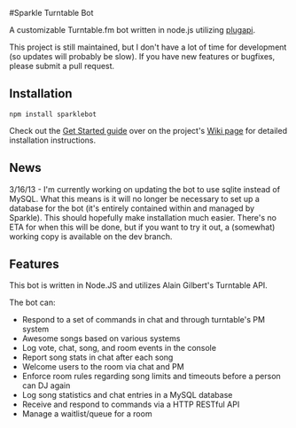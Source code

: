 #Sparkle Turntable Bot

A customizable Turntable.fm bot written in node.js utilizing [plugapi](https://github.com/alaingilbert/Turntable-API).

This project is still maintained, but I don't have a lot of time for development (so updates will probably be slow). If you have new features or bugfixes, please submit a pull request.

## Installation

    npm install sparklebot

Check out the [Get Started guide](https://github.com/sharedferret/Sparkle-Turntable-Bot/wiki/Get-Started) over on the project's [Wiki page](https://github.com/sharedferret/Sparkle-Turntable-Bot/wiki) for detailed installation instructions.

## News
3/16/13 - I'm currently working on updating the bot to use sqlite instead of MySQL. What this means is it will no longer be necessary to set up a database for the bot (it's entirely contained within and managed by Sparkle). This should hopefully make installation much easier. There's no ETA for when this will be done, but if you want to try it out, a (somewhat) working copy is available on the dev branch.

## Features

This bot is written in Node.JS and utilizes Alain Gilbert's Turntable API.

The bot can:

* Respond to a set of commands in chat and through turntable's PM system
* Awesome songs based on various systems
* Log vote, chat, song, and room events in the console
* Report song stats in chat after each song
* Welcome users to the room via chat and PM
* Enforce room rules regarding song limits and timeouts before a person can DJ again
* Log song statistics and chat entries in a MySQL database
* Receive and respond to commands via a HTTP RESTful API
* Manage a waitlist/queue for a room

